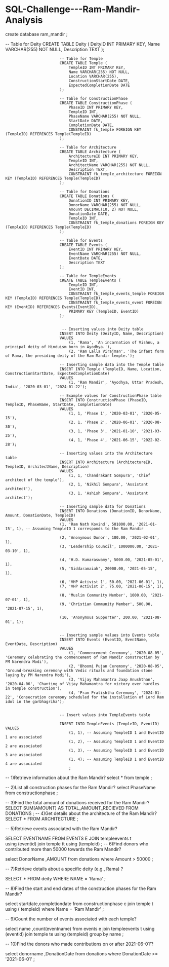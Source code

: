 # SQL-Challenge---Ram-Mandir-Analysis

create database ram_mandir ;

-- Table for Deity
                            CREATE TABLE Deity (
                                DeityID INT PRIMARY KEY,
                                Name VARCHAR(255) NOT NULL,
                                Description TEXT
                            );
                            
                            -- Table for Temple
                            CREATE TABLE Temple (
                                TempleID INT PRIMARY KEY,
                                Name VARCHAR(255) NOT NULL,
                                Location VARCHAR(255),
                                ConstructionStartDate DATE,
                                ExpectedCompletionDate DATE
                            );
                            
                            -- Table for ConstructionPhase
                            CREATE TABLE ConstructionPhase (
                                PhaseID INT PRIMARY KEY,
                                TempleID INT,
                                PhaseName VARCHAR(255) NOT NULL,
                                StartDate DATE,
                                CompletionDate DATE,
                                CONSTRAINT fk_temple FOREIGN KEY (TempleID) REFERENCES Temple(TempleID)
                            );
                            
                            -- Table for Architecture
                            CREATE TABLE Architecture (
                                ArchitectureID INT PRIMARY KEY,
                                TempleID INT,
                                ArchitectName VARCHAR(255) NOT NULL,
                                Description TEXT,
                                CONSTRAINT fk_temple_architecture FOREIGN KEY (TempleID) REFERENCES Temple(TempleID)
                            );
                            
                            -- Table for Donations
                            CREATE TABLE Donations (
                                DonationID INT PRIMARY KEY,
                                DonorName VARCHAR(255) NOT NULL,
                                Amount DECIMAL(10, 2) NOT NULL,
                                DonationDate DATE,
                                TempleID INT,
                                CONSTRAINT fk_temple_donations FOREIGN KEY (TempleID) REFERENCES Temple(TempleID)
                            );
                            
                            -- Table for Events
                            CREATE TABLE Events (
                                EventID INT PRIMARY KEY,
                                EventName VARCHAR(255) NOT NULL,
                                EventDate DATE,
                                Description TEXT
                            );
                            
                            -- Table for TempleEvents
                            CREATE TABLE TempleEvents (
                                TempleID INT,
                                EventID INT,
                                CONSTRAINT fk_temple_events_temple FOREIGN KEY (TempleID) REFERENCES Temple(TempleID),
                                CONSTRAINT fk_temple_events_event FOREIGN KEY (EventID) REFERENCES Events(EventID),
                                PRIMARY KEY (TempleID, EventID)
                            );
                            
                            
                             -- Inserting values into Deity table
                            INSERT INTO Deity (DeityID, Name, Description)
                            VALUES
                                (1, 'Rama', 'An incarnation of Vishnu, a principal deity of Hinduism born in Ayodhya.'),
                                (2, 'Ram Lalla Virajman', 'The infant form of Rama, the presiding deity of the Ram Mandir temple.');
                            
                            -- Inserting sample data into the Temple table
                            INSERT INTO Temple (TempleID, Name, Location, ConstructionStartDate, ExpectedCompletionDate)
                            VALUES
                                (1, 'Ram Mandir', 'Ayodhya, Uttar Pradesh, India', '2020-03-01', '2024-01-22');
                            
                            -- Example values for ConstructionPhase table
                            INSERT INTO ConstructionPhase (PhaseID, TempleID, PhaseName, StartDate, CompletionDate)
                            VALUES
                                (1, 1, 'Phase 1', '2020-03-01', '2020-05-15'),
                                (2, 1, 'Phase 2', '2020-06-01', '2020-08-30'),
                                (3, 1, 'Phase 3', '2021-01-10', '2021-03-25'),
                                (4, 1, 'Phase 4', '2021-06-15', '2022-02-28');
                            
                            -- Inserting values into the Architecture table
                            INSERT INTO Architecture (ArchitectureID, TempleID, ArchitectName, Description)
                            VALUES
                                (1, 1, 'Chandrakant Sompura', 'Chief architect of the temple'),
                                (2, 1, 'Nikhil Sompura', 'Assistant architect'),
                                (3, 1, 'Ashish Sompura', 'Assistant architect');
                            
                            -- Inserting sample data for Donations
                            INSERT INTO Donations (DonationID, DonorName, Amount, DonationDate, TempleID)
                            VALUES
                            (1, 'Ram Nath Kovind', 501000.00, '2021-01-15', 1), -- Assuming TempleID 1 corresponds to the Ram Mandir
                            
                            (2, 'Anonymous Donor', 100.00, '2021-02-01', 1),
                            (3, 'Leadership Council', 1000000.00, '2021-03-10', 1),
                            
                            (4, 'H.D. Kumaraswamy', 5000.00, '2021-05-01', 1),
                            (5, 'Siddaramaiah', 20000.00, '2021-05-15', 1),
                            
                            (6, 'VHP Activist 1', 50.00, '2021-06-01', 1),
                            (7, 'VHP Activist 2', 75.00, '2021-06-15', 1),
                           
                            (8, 'Muslim Community Member', 1000.00, '2021-07-01', 1),
                            (9, 'Christian Community Member', 500.00, '2021-07-15', 1),
                            
                            (10, 'Anonymous Supporter', 200.00, '2021-08-01', 1);
                            
                            
                            -- Inserting sample values into Events table
                            INSERT INTO Events (EventID, EventName, EventDate, Description)
                            VALUES
                                (1, 'Commencement Ceremony', '2020-08-05', 'Ceremony celebrating the commencement of Ram Mandir construction by PM Narendra Modi'),
                                (2, 'Bhoomi Pujan Ceremony', '2020-08-05', 'Ground-breaking ceremony with Vedic rituals and foundation stone laying by PM Narendra Modi'),
                                (3, 'Vijay Mahamantra Jaap Anushthan', '2020-04-06', 'Chanting of Vijay Mahamantra for victory over hurdles in temple construction'),
                                (4, 'Pran Pratishtha Ceremony', '2024-01-22', 'Consecration ceremony scheduled for the installation of Lord Ram idol in the garbhagriha');
                            
                            
                            -- Insert values into TempleEvents table
                            
                            INSERT INTO TempleEvents (TempleID, EventID) VALUES
                                (1, 1), -- Assuming TempleID 1 and EventID 1 are associated
                                (1, 2), -- Assuming TempleID 1 and EventID 2 are associated
                                (1, 3), -- Assuming TempleID 1 and EventID 3 are associated
                                (1, 4); -- Assuming TempleID 1 and EventID 4 are associated
                                ;
                                
                                
-- 1)Retrieve information about the Ram Mandir?
select * from temple ;

-- 2)List all construction phases for the Ram Mandir?
select PhaseName from constructionphase ;

-- 3)Find the total amount of donations received for the Ram Mandir?
SELECT SUM(AMOUNT) AS TOTAL_AMOUNT_RECIEVED
FROM DONATIONS 
;
-- 4)Get details about the architecture of the Ram Mandir?
SELECT * FROM ARCHITECTURE ;

-- 5)Retrieve events associated with the Ram Mandir?

SELECT EVENTNAME FROM EVENTS E 
JOIN templeevents t  
using (eventid)
join temple tt
using (templeid)
;
-- 6)Find donors who contributed more than 50000 towards the Ram Mandir?

select DonorName ,AMOUNT from donations
where Amount > 50000 ;


-- 7)Retrieve details about a specific deity (e.g., Rama) ? 

SELECT * FROM deity
WHERE NAME = 'Rama' ;

-- 8)Find the start and end dates of the construction phases for the Ram Mandir?

select startdate,completiondate
 from constructionphase c 
 join temple t
 using ( templeid)
 where Name = 'Ram Mandir' ;

-- 9)Count the number of events associated with each temple?

select name ,count(eventname) 
from events e 
join templeevents t 
using (eventid)
join temple te 
using (templeid)
group by name ;

-- 10)Find the donors who made contributions on or after 2021-06-01'?

select donorname ,DonationDate
from donations
where DonationDate >= '2021-06-01' ; 
